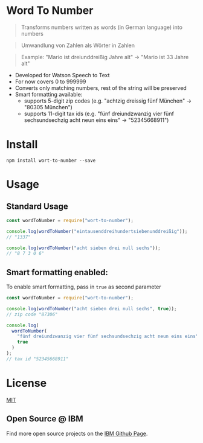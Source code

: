# Word To Number

> Transforms numbers written as words (in German language) into numbers

> Umwandlung von Zahlen als Wörter in Zahlen

> Example: "Mario ist dreiunddreißig Jahre alt" -> "Mario ist 33 Jahre alt"

- Developed for Watson Speech to Text
- For now covers 0 to 999999
- Converts only matching numbers, rest of the string will be preserved
- Smart formatting available:
  - supports 5-digit zip codes (e.g. "achtzig dreissig fünf München" -> "80305 München")
  - supports 11-digit tax ids (e.g. "fünf dreiundzwanzig vier fünf sechsundsechzig acht neun eins eins" -> "52345668911")

# Install

```
npm install wort-to-number --save
```

# Usage

## Standard Usage

```javascript
const wordToNumber = require("wort-to-number");

console.log(wordToNumber("eintausenddreihundertsiebenunddreißig"));
// "1337"

console.log(wordToNumber("acht sieben drei null sechs"));
// "8 7 3 0 6"
```

## Smart formatting enabled:

To enable smart formatting, pass in `true` as second parameter

```javascript
const wordToNumber = require("wort-to-number");

console.log(wordToNumber("acht sieben drei null sechs", true));
// zip code "87306"

console.log(
  wordToNumber(
    "fünf dreiundzwanzig vier fünf sechsundsechzig acht neun eins eins",
    true
  )
);
// tax id "52345668911"
```

# License

[MIT](https://tldrlegal.com/license/mit-license)

## Open Source @ IBM

Find more open source projects on the
[IBM Github Page](http://ibm.github.io/).
